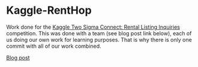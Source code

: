 # Kaggle-RentHop
Work done for the [Kaggle Two Sigma Connect: Rental Listing Inquiries](https://www.kaggle.com/c/two-sigma-connect-rental-listing-inquiries) competition. This was done with a team (see blog post link below), each of us doing our own work for learning purposes. That is why there is only one commit with all of our work combined.

[Blog post](https://blog.nycdatascience.com/student-works/understanding-class-imbalance-ensemble-modeling-six-sigma-connect-rental-listing-inquiriesunderstanding-class-imbalance-ensemble-modeling-six-sigma-connect-rental-listing-inqui/)

